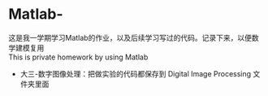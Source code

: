 # Matlab-
这是我一学期学习Matlab的作业，以及后续学习写过的代码。记录下来，以便数学建模复用  
This is private homework by using Matlab
* 大三-数字图像处理：把做实验的代码都保存到 Digital Image Processing 文件夹里面
